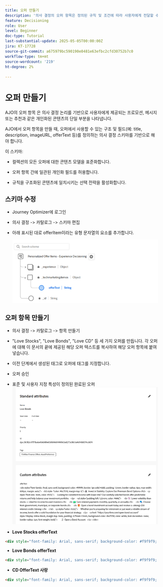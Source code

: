 ```yaml
---
title: 오퍼 만들기
description: '의사 결정의 오퍼 항목은 정의된 규칙 및 조건에 따라 사용자에게 전달할 수 있는 단일 개인화된 콘텐츠(예: 메시지, 이미지, 프로모션 또는 추천)를 나타냅니다.'
feature: Decisioning
role: User
level: Beginner
doc-type: Tutorial
last-substantial-update: 2025-05-05T00:00:00Z
jira: KT-17728
source-git-commit: a675979bc590190e0481e63efbc2cfd30752b7c0
workflow-type: tm+mt
source-wordcount: '219'
ht-degree: 2%

---
```



# 오퍼 만들기

AJO의 오퍼 항목 은 의사 결정 논리를 기반으로 사용자에게 제공되는 프로모션, 메시지 또는 추천과 같은 개인화된 콘텐츠의 단일 부분을 나타냅니다.

AJO에서 오퍼 항목을 만들 때, 오퍼에서 사용할 수 있는 구조 및 필드(예: title, description, imageURL, offerText 등)를 정의하는 의사 결정 스키마를 기반으로 해야 합니다.

이 스키마:

* 컬렉션의 모든 오퍼에 대한 콘텐츠 모델을 표준화합니다.

* 오퍼 항목 간에 일관된 개인화 필드를 허용합니다.

* 규칙을 구조화된 콘텐츠에 일치시키는 선택 전략을 활성화합니다.


## 스키마 수정

* Journey Optimizer에 로그인
* 의사 결정 -> 카탈로그 -> 스키마 편집
* 아래 표시된 대로 offerItem이라는 유형 문자열의 요소를 추가합니다.

  ![의사 결정-스키마](assets/offer-schema.png)

## 오퍼 항목 만들기

* 의사 결정 -> 카탈로그 -> 항목 만들기

* &quot;Love Stocks&quot;, &quot;Love Bonds&quot;, &quot;Love CD&quot; 등 세 가지 오퍼를 만듭니다. 각 오퍼에 대해 이 문서의 끝에 제공된 해당 오퍼 텍스트를 복사하여 해당 오퍼 항목에 붙여넣습니다.



* 이전 단계에서 생성된 태그로 오퍼에 태그를 지정합니다.

* 오퍼 승인

* 표준 및 사용자 지정 특성이 정의된 완료된 오퍼
  ![주식에 대한 추천](assets/love-bonds.png)

* **Love Stocks offerText**

```html
<div style="font-family: Arial, sans-serif; background-color: #f9f9f9; border: 1px solid #ddd; padding: 1.5rem; border-radius: 8px; max-width: 600px; margin: auto;">   <h3 style="color: #1a73e8; margin-top: 0;">📈 Open a Stock Trading Account & Get $100 in Bonus Stock</h3>   <p style="font-size: 1rem; color: #333;">     Ready to start building your portfolio? Open a new stock trading account with us and receive a      <strong>$100 bonus in stock</strong> — on us.   </p>   <ul style="padding-left: 1.25rem; color: #444;">     <li>🧾 No account minimums — start investing with as little as $1</li>     <li>📉 $0 commissions on online stock trades</li>     <li>📊 Access to powerful trading tools and real-time analytics</li>     <li>🎓 Free educational resources to help you invest confidently</li>   </ul>   <p style="color: #333;">     It's never been easier to start trading. Join thousands of investors who trust us to help them grow their wealth.   </p>   <a href="https://yourbrokerage.com/open-account"      style="display: inline-block; margin-top: 1rem; padding: 0.75rem 1.5rem; background-color: #1a73e8; color: white; text-decoration: none; border-radius: 5px; font-weight: bold;">      🚀 Open Your Account Today   </a> </div>
```

* **Love Bonds offerText**

```html
<div style="font-family: Arial, sans-serif; background-color: #f9f9f9; border: 1px solid #ddd; padding: 1.5rem; border-radius: 8px; max-width: 600px; margin: auto;">   <h3 style="color: #6c757d; margin-top: 0;">🏦 Invest in Stability: Explore Our Premium Bond Options</h3>   <p style="font-size: 1rem; color: #333;">     Looking for consistent income with lower risk? Our carefully selected bonds offer predictable returns and help balance your investment portfolio.   </p>   <ul style="padding-left: 1.25rem; color: #444;">     <li>📉 Lower volatility than stocks — ideal for income-focused investors</li>     <li>💵 Earn interest payments monthly, quarterly, or annually</li>     <li>🔍 Choose from government, municipal, or corporate bonds</li>     <li>🎁 Open a bond investment account today and receive a <strong>$50 interest credit</strong></li>   </ul>   <p style="color: #333;">     Whether you're preparing for retirement or just want a reliable stream of income, bonds offer a solid foundation for your financial strategy.   </p>   <a href="https://yourfirm.com/open-bond-account"      style="display: inline-block; margin-top: 1rem; padding: 0.75rem 1.5rem; background-color: #6c757d; color: white; text-decoration: none; border-radius: 5px; font-weight: bold;">      🧾 Open a Bond Account   </a> </div>
```

* **CD OfferText 사랑**

```html
<div style="font-family: Arial, sans-serif; background-color: #f9f9f9; border: 1px solid #ddd; padding: 1.5rem; border-radius: 8px; max-width: 600px; margin: auto;">   <h3 style="color: #28a745; margin-top: 0;">💰 Lock in a 5.25% APY — Open Your CD Account Today</h3>   <p style="font-size: 1rem; color: #333;">     Secure your savings with a high-yield Certificate of Deposit. For a limited time, enjoy a      <strong>guaranteed 5.25% annual percentage yield (APY)</strong> on 12-month CDs.   </p>   <ul style="padding-left: 1.25rem; color: #444;">     <li>🔒 Guaranteed returns with FDIC insurance</li>     <li>📈 Lock in today's high rates before they change</li>     <li>💼 Flexible terms from 6 to 24 months</li>     <li>🎁 Open with just $500 and get a $50 bonus</li>   </ul>   <p style="color: #333;">     Whether you're saving for a short-term goal or building a conservative income strategy, our CDs offer peace of mind and predictable growth.   </p>   <a href="https://yourbank.com/open-cd"      style="display: inline-block; margin-top: 1rem; padding: 0.75rem 1.5rem; background-color: #28a745; color: white; text-decoration: none; border-radius: 5px; font-weight: bold;">      💼 Open a CD Account   </a> </div>
```

